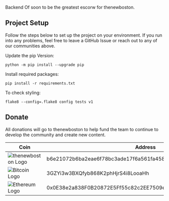 Backend Of soon to be the greatest escorw for thenewboston.

## Project Setup

Follow the steps below to set up the project on your environment. If you run into any problems, feel free to leave a GitHub Issue or reach out to any of our communities above.

Update the pip Version:
```shell
python -m pip install --upgrade pip
```

Install required packages:
```shell
pip install -r requirements.txt
```

To check styling:
```shell
flake8 --config=.flake8 config tests v1
```

## Donate

All donations will go to thenewboston to help fund the team to continue to develop the community and create new content.

| Coin | Address |
|-|-|
| ![thenewboston Logo](https://github.com/thenewboston-developers/Website/raw/development/src/assets/images/thenewboston.png) | b6e21072b6ba2eae6f78bc3ade17f6a561fa4582d5494a5120617f2027d38797 |
| ![Bitcoin Logo](https://github.com/thenewboston-developers/Website/raw/development/src/assets/images/bitcoin.png) | 3GZYi3w3BXQfyb868K2phHjrS4i8LooaHh |
| ![Ethereum Logo](https://github.com/thenewboston-developers/Website/raw/development/src/assets/images/ethereum.png) | 0x0E38e2a838F0B20872E5Ff55c82c2EE7509e6d4A |
